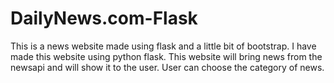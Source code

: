 # DailyNews.com-Flask
This is a news website made using flask and a little bit of bootstrap.
I have made this website using python flask. This website will bring news from the newsapi and will show it to the user.
User can choose the category of news.
